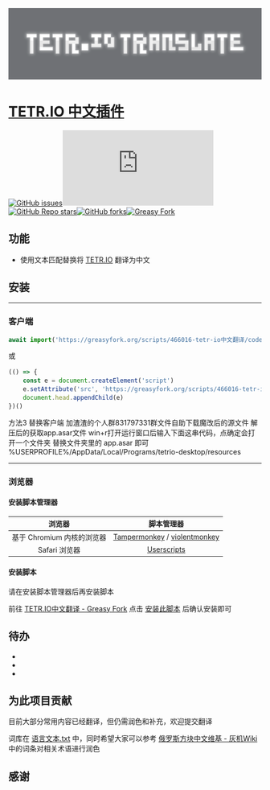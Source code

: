 <p align="center">
  <a href="https://github.com/huanmieSAA/iotranslate"><img src=".\media\iotranslate-glow-background.png"
</p>


# [TETR.IO 中文插件](https://github.com/huanmieSAA/iotranslate)

[![GitHub issues](https://img.shields.io/github/issues/huanmieSAA/iotranslate?style=flat-square)](https://github.com/huanmieSAA/iotranslate/issues)[![GitHub file size in bytes on a specified ref (branch/commit/tag)](https://img.shields.io/github/size/huanmieSAA/iotranslate/source.js?branch=main&label=script%20size&style=flat-square)](https://github.com/huanmieSAA/iotranslate/blob/main/source.js)[![GitHub Repo stars](https://img.shields.io/github/stars/huanmieSAA/iotranslate?style=flat-square)](https://github.com/huanmieSAA/iotranslate/stargazers)[![GitHub forks](https://img.shields.io/github/forks/huanmieSAA/iotranslate?style=flat-square)](https://github.com/huanmieSAA/iotranslate/network)[![Greasy Fork](https://img.shields.io/greasyfork/dt/466016?color=%23007EC6&label=GreasyFork&style=flat-square)](https://greasyfork.org/zh-CN/scripts/466016)

##  功能

- 使用文本匹配替换将 [TETR.IO](https://tetr.io/) 翻译为中文



## 安装

---

### 客户端

```JavaScript
await import('https://greasyfork.org/scripts/466016-tetr-io中文翻译/code/TETRIO中文翻译.user.js')
```

或

```JavaScript
(() => {
    const e = document.createElement('script')
    e.setAttribute('src', 'https://greasyfork.org/scripts/466016-tetr-io中文翻译/code/TETRIO中文翻译.user.js')
    document.head.appendChild(e)
})()
```

方法3 替换客户端
加渣渣的个人群831797331群文件自助下载魔改后的源文件
解压后的获取app.asar文件
win+r打开运行窗口后输入下面这串代码，点确定会打开一个文件夹 替换文件夹里的 app.asar 即可
%USERPROFILE%/AppData/Local/Programs/tetrio-desktop/resources

---

### 浏览器

#### 安装脚本管理器

|          浏览器           |                          脚本管理器                          |
| :-----------------------: | :----------------------------------------------------------: |
| 基于 Chromium 内核的浏览器 | [Tampermonkey](http://tampermonkey.net/) / [violentmonkey](https://violentmonkey.github.io/) |
|       Safari 浏览器       | [Userscripts](https://apps.apple.com/us/app/userscripts/id1463298887)|

#### 安装脚本

请在安装脚本管理器后再安装脚本

前往 [TETR.IO中文翻译 - Greasy Fork](https://greasyfork.org/zh-CN/scripts/466016) 点击 [安装此脚本](https://greasyfork.org/scripts/466016-tetr-io%E4%B8%AD%E6%96%87%E7%BF%BB%E8%AF%91/code/TETRIO%E4%B8%AD%E6%96%87%E7%BF%BB%E8%AF%91.user.js) 后确认安装即可

## 待办

- 
- 
- 

## 为此项目贡献

目前大部分常用内容已经翻译，但仍需润色和补充，欢迎提交翻译

词库在 [语言文本.txt](./语言文本.txt) 中，同时希望大家可以参考 [俄罗斯方块中文维基 - 灰机Wiki](https://tetris.huijiwiki.com/wiki) 中的词条对相关术语进行润色

## 感谢
